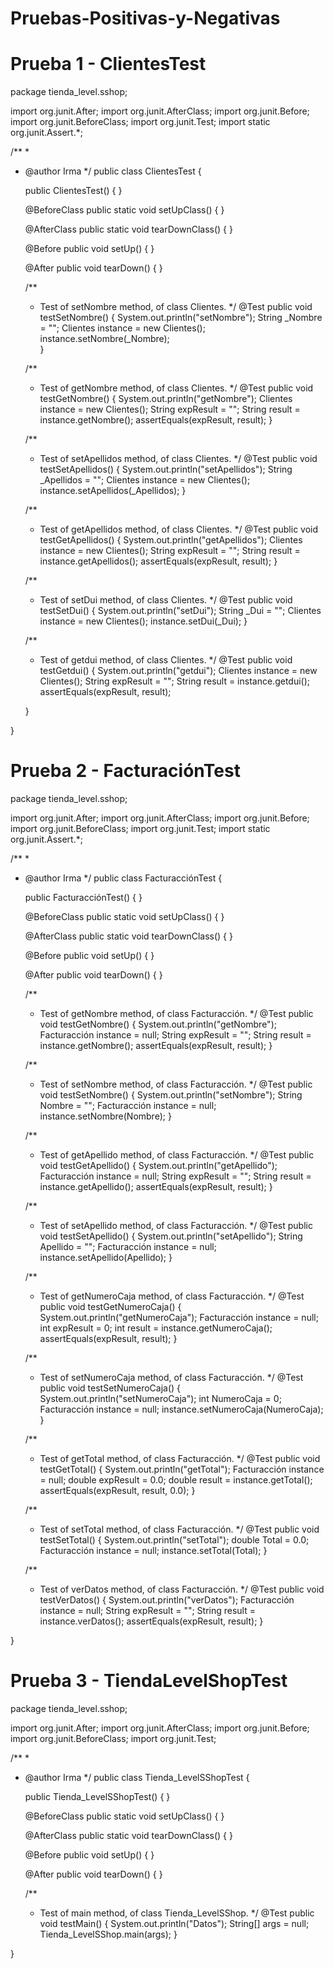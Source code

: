 # Pruebas-Positivas-y-Negativas
# Prueba 1 - ClientesTest
package tienda_level.sshop;

import org.junit.After;
import org.junit.AfterClass;
import org.junit.Before;
import org.junit.BeforeClass;
import org.junit.Test;
import static org.junit.Assert.*;

/**
 *
 * @author Irma
 */
public class ClientesTest {
    
    public ClientesTest() {
    }
    
    @BeforeClass
    public static void setUpClass() {
    }
    
    @AfterClass
    public static void tearDownClass() {
    }
    
    @Before
    public void setUp() {
    }
    
    @After
    public void tearDown() {
    }

    /**
     * Test of setNombre method, of class Clientes.
     */
    @Test
    public void testSetNombre() {
        System.out.println("setNombre");
        String _Nombre = "";
        Clientes instance = new Clientes();
        instance.setNombre(_Nombre);    
    }

    /**
     * Test of getNombre method, of class Clientes.
     */
    @Test
    public void testGetNombre() {
        System.out.println("getNombre");
        Clientes instance = new Clientes();
        String expResult = "";
        String result = instance.getNombre();
        assertEquals(expResult, result);
    }

    /**
     * Test of setApellidos method, of class Clientes.
     */
    @Test
    public void testSetApellidos() {
        System.out.println("setApellidos");
        String _Apellidos = "";
        Clientes instance = new Clientes();
        instance.setApellidos(_Apellidos);
    }

    /**
     * Test of getApellidos method, of class Clientes.
     */
    @Test
    public void testGetApellidos() {
        System.out.println("getApellidos");
        Clientes instance = new Clientes();
        String expResult = "";
        String result = instance.getApellidos();
        assertEquals(expResult, result);
    }

    /**
     * Test of setDui method, of class Clientes.
     */
    @Test
    public void testSetDui() {
        System.out.println("setDui");
        String _Dui = "";
        Clientes instance = new Clientes();
        instance.setDui(_Dui);
    }

    /**
     * Test of getdui method, of class Clientes.
     */
    @Test
    public void testGetdui() {
        System.out.println("getdui");
        Clientes instance = new Clientes();
        String expResult = "";
        String result = instance.getdui();
        assertEquals(expResult, result);

    }
    
}
# Prueba 2 - FacturaciónTest
package tienda_level.sshop;

import org.junit.After;
import org.junit.AfterClass;
import org.junit.Before;
import org.junit.BeforeClass;
import org.junit.Test;
import static org.junit.Assert.*;

/**
 *
 * @author Irma
 */
public class FacturacciónTest {
    
    public FacturacciónTest() {
    }
    
    @BeforeClass
    public static void setUpClass() {
    }
    
    @AfterClass
    public static void tearDownClass() {
    }
    
    @Before
    public void setUp() {
    }
    
    @After
    public void tearDown() {
    }

    /**
     * Test of getNombre method, of class Facturacción.
     */
    @Test
    public void testGetNombre() {
        System.out.println("getNombre");
        Facturacción instance = null;
        String expResult = "";
        String result = instance.getNombre();
        assertEquals(expResult, result);
    }

    /**
     * Test of setNombre method, of class Facturacción.
     */
    @Test
    public void testSetNombre() {
        System.out.println("setNombre");
        String Nombre = "";
        Facturacción instance = null;
        instance.setNombre(Nombre);
    }

    /**
     * Test of getApellido method, of class Facturacción.
     */
    @Test
    public void testGetApellido() {
        System.out.println("getApellido");
        Facturacción instance = null;
        String expResult = "";
        String result = instance.getApellido();
        assertEquals(expResult, result);
    }

    /**
     * Test of setApellido method, of class Facturacción.
     */
    @Test
    public void testSetApellido() {
        System.out.println("setApellido");
        String Apellido = "";
        Facturacción instance = null;
        instance.setApellido(Apellido);
    }

    /**
     * Test of getNumeroCaja method, of class Facturacción.
     */
    @Test
    public void testGetNumeroCaja() {
        System.out.println("getNumeroCaja");
        Facturacción instance = null;
        int expResult = 0;
        int result = instance.getNumeroCaja();
        assertEquals(expResult, result);
    }

    /**
     * Test of setNumeroCaja method, of class Facturacción.
     */
    @Test
    public void testSetNumeroCaja() {
        System.out.println("setNumeroCaja");
        int NumeroCaja = 0;
        Facturacción instance = null;
        instance.setNumeroCaja(NumeroCaja);
    }

    /**
     * Test of getTotal method, of class Facturacción.
     */
    @Test
    public void testGetTotal() {
        System.out.println("getTotal");
        Facturacción instance = null;
        double expResult = 0.0;
        double result = instance.getTotal();
        assertEquals(expResult, result, 0.0);
    }

    /**
     * Test of setTotal method, of class Facturacción.
     */
    @Test
    public void testSetTotal() {
        System.out.println("setTotal");
        double Total = 0.0;
        Facturacción instance = null;
        instance.setTotal(Total);
    }

    /**
     * Test of verDatos method, of class Facturacción.
     */
    @Test
    public void testVerDatos() {
        System.out.println("verDatos");
        Facturacción instance = null;
        String expResult = "";
        String result = instance.verDatos();
        assertEquals(expResult, result);
    }
    
}
# Prueba 3 - TiendaLevelShopTest
package tienda_level.sshop;

import org.junit.After;
import org.junit.AfterClass;
import org.junit.Before;
import org.junit.BeforeClass;
import org.junit.Test;

/**
 *
 * @author Irma
 */
public class Tienda_LevelSShopTest {
    
    public Tienda_LevelSShopTest() {
    }
    
    @BeforeClass
    public static void setUpClass() {
    }
    
    @AfterClass
    public static void tearDownClass() {
    }
    
    @Before
    public void setUp() {
    }
    
    @After
    public void tearDown() {
    }

    /**
     * Test of main method, of class Tienda_LevelSShop.
     */
    @Test
    public void testMain() {
        System.out.println("Datos");
        String[] args = null;
        Tienda_LevelSShop.main(args);
    }
    
}
